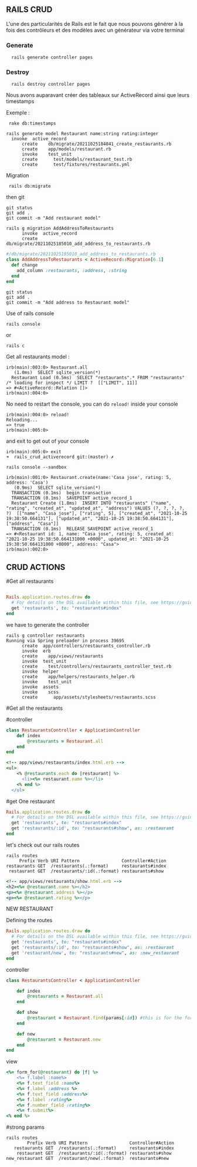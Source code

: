 ## RAILS CRUD

L'une des particularités de Rails est le fait que nous pouvons générer à la fois des contrôleurs et des modèles avec un générateur via votre terminal


### Generate
```console
  rails generate controller pages
```

### Destroy 

```console
  rails destroy controller pages
```

Nous avons auparavant créer des tableaux sur ActiveRecord ainsi que leurs timestamps

Exemple : 
```console
 rake db:timestamps
```


```console
rails generate model Restaurant name:string rating:integer
  invoke  active_record
      create    db/migrate/20211025184841_create_restaurants.rb
      create    app/models/restaurant.rb
      invoke    test_unit
      create      test/models/restaurant_test.rb
      create      test/fixtures/restaurants.yml
```



Migration 

```console
 rails db:migrate
```


then git 

```console
git status
git add .
git commit -m "Add restaurant model"
```



```console
rails g migration AddAddressToRestaurants 
      invoke  active_record
      create    db/migrate/20211025185010_add_address_to_restaurants.rb
```

```ruby
#/db/migrate/20211025185010_add_address_to_restaurants.rb
class AddAddressToRestaurants < ActiveRecord::Migration[6.1]
  def change
    add_column :restaurants, :address, :string
  end
end
```

```console
git status
git add .
git commit -m "Add address to Restaurant model"
```

Use of rails console 

```console
rails console
```

or 

```console
rails c 
```


Get all restaurants model :

```console
irb(main):003:0> Restaurant.all
   (1.0ms)  SELECT sqlite_version(*)
  Restaurant Load (0.5ms)  SELECT "restaurants".* FROM "restaurants" /* loading for inspect */ LIMIT ?  [["LIMIT", 11]]
=> #<ActiveRecord::Relation []>
irb(main):004:0> 
```


No need to restart the console, you can do ```reload!``` inside your console

```console
irb(main):004:0> reload!
Reloading...
=> true
irb(main):005:0> 
```

and exit to get out of your console

```console
irb(main):005:0> exit
➜  rails_crud_activerecord git:(master) ✗ 
```


```console
rails console --sandbox
```

```console
irb(main):001:0> Restaurant.create(name:'Casa jose', rating: 5, address: 'Casa')
   (0.9ms)  SELECT sqlite_version(*)
  TRANSACTION (0.1ms)  begin transaction
  TRANSACTION (0.1ms)  SAVEPOINT active_record_1
  Restaurant Create (1.8ms)  INSERT INTO "restaurants" ("name", "rating", "created_at", "updated_at", "address") VALUES (?, ?, ?, ?, ?)  [["name", "Casa jose"], ["rating", 5], ["created_at", "2021-10-25 19:38:50.664131"], ["updated_at", "2021-10-25 19:38:50.664131"], ["address", "Casa"]]
  TRANSACTION (0.1ms)  RELEASE SAVEPOINT active_record_1
=> #<Restaurant id: 1, name: "Casa jose", rating: 5, created_at: "2021-10-25 19:38:50.664131000 +0000", updated_at: "2021-10-25 19:38:50.664131000 +0000", address: "Casa">
irb(main):002:0> 
```



## CRUD ACTIONS



#Get all restaurants 

```ruby

Rails.application.routes.draw do
  # For details on the DSL available within this file, see https://guides.rubyonrails.org/routing.html
  get 'restaurants', to: "restaurants#index"
end

```

we have to generate the controller 

```console 
rails g controller restaurants
Running via Spring preloader in process 39695
      create  app/controllers/restaurants_controller.rb
      invoke  erb
      create    app/views/restaurants
      invoke  test_unit
      create    test/controllers/restaurants_controller_test.rb
      invoke  helper
      create    app/helpers/restaurants_helper.rb
      invoke    test_unit
      invoke  assets
      invoke    scss
      create      app/assets/stylesheets/restaurants.scss
```



#Get all the restaurants 


#controller 


```ruby 
class RestaurantsController < ApplicationController
    def index
        @restaurants = Restaurant.all
    end
end
```


```ruby
<!-- app/views/restaurants/index.html.erb -->
<ul>
    <% @restaurants.each do |restaurant| %>
      <li><%= restaurant.name %></li>
    <% end %>
  </ul>
```


#get One restaurant

```ruby
Rails.application.routes.draw do
  # For details on the DSL available within this file, see https://guides.rubyonrails.org/routing.html
  get 'restaurants', to: "restaurants#index"
  get 'restaurants/:id', to: "restaurants#show", as: :restaurant
end
```

let's check out our rails routes 

```console
rails routes
     Prefix Verb URI Pattern                Controller#Action
restaurants GET  /restaurants(.:format)     restaurants#index
 restaurant GET  /restaurants/:id(.:format) restaurants#show
```


```ruby
<!-- app/views/restaurants/show.html.erb -->
<h2><%= @restaurant.name %></h2>
<p><%= @restaurant.address %></p>
<p><%= @restaurant.rating %></p>
```



NEW RESTAURANT 

Defining the routes 

```ruby
Rails.application.routes.draw do
  # For details on the DSL available within this file, see https://guides.rubyonrails.org/routing.html
  get 'restaurants', to: "restaurants#index"
  get 'restaurants/:id', to: "restaurants#show", as: :restaurant
  get 'restaurant/new', to: "restaurants#new", as: :new_restaurant
end

```

controller 

```ruby
class RestaurantsController < ApplicationController

    def index
        @restaurants = Restaurant.all
    end

    def show 
        @restaurant = Restaurant.find(params[:id]) #this is for the form_for 
    end

    def new 
        @restaurant = Restaurant.new 
    end
end
```

view 

```ruby
<%= form_for(@restaurant) do |f| %>
    <%= f.label :name%>
    <%= f.text_field :name%>
    <%= f.label :address %>
    <%= f.text_field :address%>
    <%= f.label :rating%>
    <%= f.number_field :rating%>
    <%= f.submit%>
<% end %>
```


#strong params 

```console
rails routes
        Prefix Verb URI Pattern                Controller#Action
   restaurants GET  /restaurants(.:format)     restaurants#index
    restaurant GET  /restaurants/:id(.:format) restaurants#show
new_restaurant GET  /restaurant/new(.:format)  restaurants#new
```